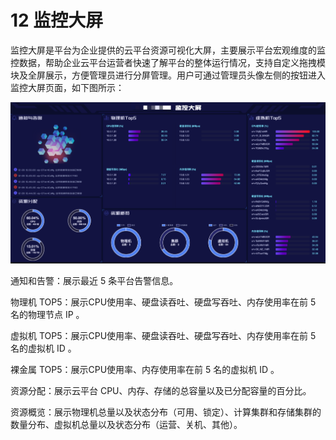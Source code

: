 # 12 监控大屏

监控大屏是平台为企业提供的云平台资源可视化大屏，主要展示平台宏观维度的监控数据，帮助企业云平台运营者快速了解平台的整体运行情况，支持自定义拖拽模块及全屏展示，方便管理员进行分屏管理。用户可通过管理员头像左侧的按钮进入监控大屏页面，如下图所示：

![moniterscreen](../images/adminguide/moniterscreen.png)

通知和告警：展示最近 5 条平台告警信息。

物理机 TOP5：展示CPU使用率、硬盘读吞吐、硬盘写吞吐、内存使用率在前 5 名的物理节点 IP 。

虚拟机 TOP5：展示CPU使用率、硬盘读吞吐、硬盘写吞吐、内存使用率在前 5 名的虚拟机 ID 。

裸金属 TOP5：展示CPU使用率、内存使用率在前 5 名的虚拟机 ID 。

资源分配：展示云平台 CPU、内存、存储的总容量以及已分配容量的百分比。

资源概览：展示物理机总量以及状态分布（可用、锁定）、计算集群和存储集群的数量分布、虚拟机总量以及状态分布（运营、关机、其他）。

